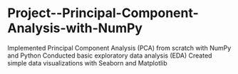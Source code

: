 # Project--Principal-Component-Analysis-with-NumPy
Implemented Principal Component Analysis (PCA) from scratch with NumPy and Python
Conducted basic exploratory data analysis (EDA)
Created simple data visualizations with Seaborn and Matplotlib
